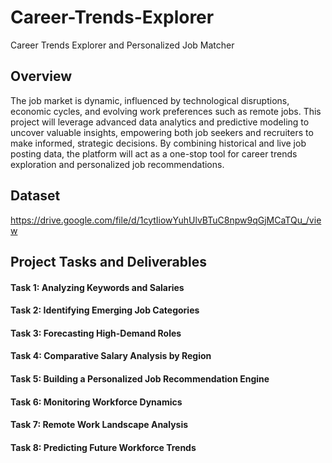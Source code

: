 # Career-Trends-Explorer
Career Trends Explorer and Personalized Job Matcher

## **Overview**

The job market is dynamic, influenced by technological disruptions, economic cycles, and evolving
work preferences such as remote jobs. This project will leverage advanced data analytics and
predictive modeling to uncover valuable insights, empowering both job seekers and recruiters to
make informed, strategic decisions. By combining historical and live job posting data, the platform
will act as a one-stop tool for career trends exploration and personalized job recommendations.

## **Dataset**

https://drive.google.com/file/d/1cytIiowYuhUlvBTuC8npw9qGjMCaTQu_/view

## **Project Tasks and Deliverables**

#### Task 1: Analyzing Keywords and Salaries
#### Task 2: Identifying Emerging Job Categories
#### Task 3: Forecasting High-Demand Roles
#### Task 4: Comparative Salary Analysis by Region
#### Task 5: Building a Personalized Job Recommendation Engine
#### Task 6: Monitoring Workforce Dynamics
#### Task 7: Remote Work Landscape Analysis
#### Task 8: Predicting Future Workforce Trends
